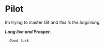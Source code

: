 # Pilot 
<p>Im trying to master Git
and <i>this is the beginning.<i></p>
<b>Long live and Prosper.</b>

```
  Good luck
 ```
